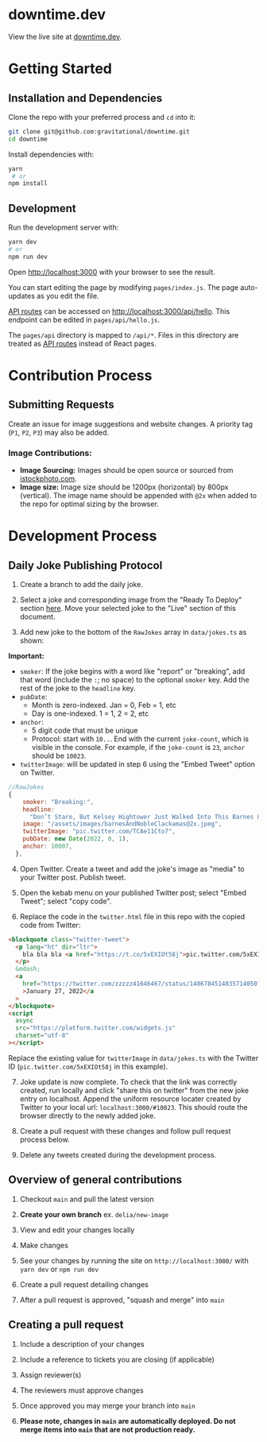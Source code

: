 # downtime.dev

View the live site at [downtime.dev](https://www.downtime.dev/).

# Getting Started
## Installation and Dependencies

Clone the repo with your preferred process and `cd` into it:

```bash
git clone git@github.com:gravitational/downtime.git
cd downtime
```

Install dependencies with:

```bash
yarn
 # or
npm install
```

## Development

Run the development server with:

```bash
yarn dev
# or
npm run dev
```

Open [http://localhost:3000](http://localhost:3000) with your browser to see the result.

You can start editing the page by modifying `pages/index.js`. The page auto-updates as you edit the file.

[API routes](https://nextjs.org/docs/api-routes/introduction) can be accessed on [http://localhost:3000/api/hello](http://localhost:3000/api/hello). This endpoint can be edited in `pages/api/hello.js`.

The `pages/api` directory is mapped to `/api/*`. Files in this directory are treated as [API routes](https://nextjs.org/docs/api-routes/introduction) instead of React pages.

# Contribution Process
## Submitting Requests
Create an issue for image suggestions and website changes. A priority tag (`P1`, `P2`, `P3`) may also be added.

### Image Contributions:
- **Image Sourcing:** Images should be open source or sourced from [istockphoto.com](https://www.istockphoto.com/).
- **Image size:** Image size should be 1200px (horizontal) by 800px (vertical). The image name should be appended with `@2x` when added to the repo for optimal sizing by the browser.
# Development Process

## Daily Joke Publishing Protocol
1. Create a branch to add the daily joke.

2. Select a joke and corresponding image from the "Ready To Deploy" section [here](https://docs.google.com/document/d/13T4yOefHZg2io-KqJ9r0XDzbBWr9kN4_HvyGNZ3-IZQ/edit#). Move your selected joke to the "Live" section of this document.

3. Add new joke to the bottom of the `RawJokes` array in `data/jokes.ts` as shown:

**Important:**
  - `smoker`: If the joke begins with a word like "report" or "breaking", add that word (include the `:`; no space) to the optional `smoker` key. Add the rest of the joke to the `headline` key.
  - `pubDate`:
    - Month is zero-indexed. Jan = 0, Feb = 1, etc
    - Day is one-indexed. 1 = 1, 2 = 2, etc
  - `anchor`:
    - 5 digit code that must be unique
    - Protocol: start with `10..`. End with the current `joke-count`, which is visible in the console. For example, if the `joke-count` is `23`, `anchor` should be `10023`.
  - `twitterImage`: will be updated in step 6 using the "Embed Tweet" option on Twitter.
```js
//RawJokes
{
    smoker: "Breaking:",
    headline:
      "Don’t Stare, But Kelsey Hightower Just Walked Into This Barnes & Noble",
    image: "/assets/images/barnesAndNobleClackamas@2x.jpeg",
    twitterImage: "pic.twitter.com/TCAe11Cto7",
    pubDate: new Date(2022, 0, 1),
    anchor: 10007,
  },
```

4. Open Twitter. Create a tweet and add the joke's image as "media" to your Twitter post. Publish tweet.

5. Open the kebab menu on your published Twitter post; select "Embed Tweet"; select "copy code".

6. Replace the code in the `twitter.html` file in this repo with the copied code from Twitter:

```html
<blockquote class="twitter-tweet">
  <p lang="ht" dir="ltr">
    bla bla bla <a href="https://t.co/5xEXIOt58j">pic.twitter.com/5xEXIOt58j</a> <!--this is the twitter media id -->
  </p>
  &mdash;
  <a
    href="https://twitter.com/zzzzz41646467/status/1486784514835714050?ref_src=twsrc%5Etfw"
    >January 27, 2022</a
  >
</blockquote>
<script
  async
  src="https://platform.twitter.com/widgets.js"
  charset="utf-8"
></script>
```
Replace the existing value for `twitterImage` in `data/jokes.ts` with the Twitter ID (`pic.twitter.com/5xEXIOt58j` in this example).

7. Joke update is now complete. To check that the link was correctly created, run locally and click "share this on twitter" from the new joke entry on localhost. Append the uniform resource locater created by Twitter to your local url: `localhost:3000/#10023`. This should route the browser directly to the newly added joke.

8. Create a pull request with these changes and follow pull request process below.

9. Delete any tweets created during the development process.
## Overview of general contributions

1. Checkout `main` and pull the latest version

2. **Create your own branch** ex. `delia/new-image`

3. View and edit your changes locally

4. Make changes

5. See your changes by running the site on `http://localhost:3000/` with `yarn dev` or `npm run dev`

6. Create a pull request detailing changes

7. After a pull request is approved, "squash and merge" into `main`
## Creating a pull request

1. Include a description of your changes

2. Include a reference to tickets you are closing (if applicable)

3. Assign reviewer(s)

4. The reviewers must approve changes

5. Once approved you may merge your branch into `main`

6. **Please note, changes in `main` are automatically deployed. Do not merge items into `main` that are not production ready.**
